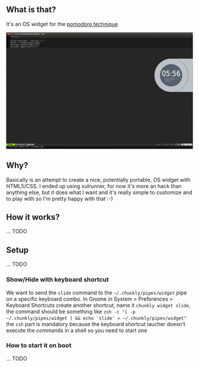## What is that?
It's an OS widget for the [pomodoro technique](http://pomodorotechnique.com/)

![widget ticking](https://github.com/gabrielelana/chunkly-widget/raw/master/.screenshot/ticking.png)

## Why?
Basically is an attempt to create a nice, potentially portable, OS widget with HTML5/CSS. I ended up using xulrunner, for now it's more an hack than anything else, but it does what I want and it's really simple to customize and to play with so I'm pretty happy with that :-)

## How it works?
... TODO

## Setup
... TODO

### Show/Hide with keyboard shortcut
We want to send the `slide` command to the `~/.chunkly/pipes/widget` pipe on a specific keyboard combo. In Gnome in System > Preferences > Keyboard Shortcuts create another shortcut, name it `chunkly widget slide`, the command should be something like `zsh -c "[ -p ~/.chunkly/pipes/widget ] && echo 'slide' > ~/.chunkly/pipes/widget"` the `zsh` part is mandatory because the keyboard shortcut laucher doesn't execute the commands in a shell so you need to start one

### How to start it on boot
... TODO
